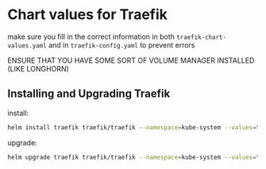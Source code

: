 # Chart values for Traefik

make sure you fill in the correct information in both `traefik-chart-values.yaml` and in `traefik-config.yaml` to prevent errors

ENSURE THAT YOU HAVE SOME SORT OF VOLUME MANAGER INSTALLED (LIKE LONGHORN)

## Installing and Upgrading Traefik

install:

```bash
helm install traefik traefik/traefik --namespace=kube-system --values=traefik-chart-values.yaml
```

upgrade:

```bash
helm upgrade traefik traefik/traefik --namespace=kube-system --values=traefik-chart-values.yaml
```
